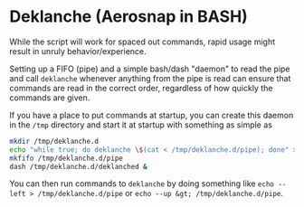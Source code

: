 # Deklanche (Aerosnap in BASH)

While the script will work for spaced out commands, rapid usage might result in unruly behavior/experience.

Setting up a FIFO (pipe) and a simple bash/dash "daemon" to read the pipe and call `deklanche` whenever anything from the pipe is read can ensure that commands are read in the correct order, regardless of how quickly the commands are given.

If you have a place to put commands at startup, you can create this daemon in the `/tmp` directory and start it at startup with something as simple as

```bash
mkdir /tmp/deklanche.d                                                                              &&
echo "while true; do deklanche \$(cat < /tmp/deklanche.d/pipe); done" > /tmp/deklanche.d/deklanched &&
mkfifo /tmp/deklanche.d/pipe                                                                        &&
dash /tmp/deklanche.d/deklanched &
```

You can then run commands to `deklanche` by doing something like `echo --left > /tmp/deklanche.d/pipe` or `echo --up &gt; /tmp/deklanche.d/pipe`.
